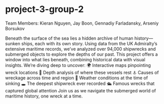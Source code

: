 # project-3-group-2

Team Members: Kieran Nguyen, Jay Boon, Gennadiy Farladansky, Arseniy Borsukov

Beneath the surface of the sea lies a hidden archive of human history—sunken ships, each with its own story. Using data from the UK Admiralty’s extensive maritime records, we’ve analyzed over 94,000 shipwrecks and submerged objects to explore the depths of our past.
This project offers a window into what lies beneath, combining historical data with visual insights. We’re diving deep to uncover:
:earth_africa: Interactive maps pinpointing wreck locations
:straight_ruler: Depth analysis of where these vessels rest
:anchor: Causes of wreckage across time and region
:ocean: Weather conditions at the time of sinking
:hole: The deepest shipwreck ever recorded
:passenger_ship: Famous wrecks that captured global attention
Join us as we navigate the submerged world of maritime history, one wreck at a time.
